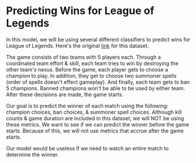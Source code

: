 # Predicting Wins for League of Legends

In this model, we will be using several different classifiers to predict wins for League of Legends.  Here's the original [link](https://www.kaggle.com/datasnaek/league-of-legends#games.csv) for this dataset.  

The game consists of two teams with 5 players each.  Through a coordinated team effort & skill, each team tries to win by destroying the other team's nexus.  Before the game, each player gets to choose a champion to play.  In addition, they get to choose two summoner spells (order of spells doesn't effect gameplay). And finally, each team gets to ban 5 champions.  Banned champions won't be able to be used by either team.  After these decisions are made, the game starts.

Our goal is to predict the winner of each match using the following: champion choices, ban choices, & summoner spell choices.  Although kill counts & game duration are included in this dataset, we will NOT be using these metrics.  We want to see if we can predict the winner before the game starts.  Because of this, we will not use metrics that accrue after the game starts.  

Our model would be useless if we need to watch an entire match to determine the winner.
